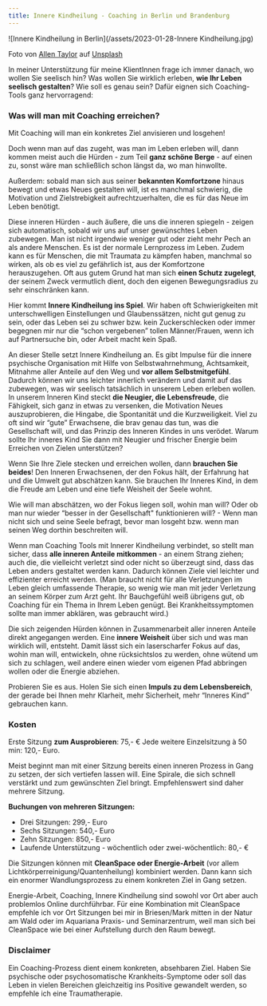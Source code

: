 ```yaml
---
title: Innere Kindheilung - Coaching in Berlin und Brandenburg
---
```


![Innere Kindheilung in Berlin](/assets/2023-01-28-Innere Kindheilung.jpg)

Foto von <a href="https://unsplash.com/es/@allentaylorjr?utm_source=unsplash&utm_medium=referral&utm_content=creditCopyText">Allen Taylor</a> auf <a href="https://unsplash.com/de/fotos/dAMvcGb8Vog?utm_source=unsplash&utm_medium=referral&utm_content=creditCopyText">Unsplash</a>
  
In meiner Unterstützung für meine KlientInnen frage ich immer danach, wo wollen Sie seelisch hin? Was wollen Sie wirklich erleben, **wie Ihr Leben seelisch gestalten**? Wie soll es genau sein? Dafür eignen sich Coaching-Tools ganz hervorragend: 


### Was will man mit Coaching erreichen? 
Mit Coaching will man ein konkretes Ziel anvisieren und losgehen! 


Doch wenn man auf das zugeht, was man im Leben erleben will, dann kommen meist auch die Hürden - zum Teil **ganz schöne Berge** - auf einen zu, sonst wäre man schließlich schon längst da, wo man hinwollte. 


Außerdem: sobald man sich aus seiner **bekannten Komfortzone** hinaus bewegt und etwas Neues gestalten will, ist es manchmal schwierig, die Motivation und Zielstrebigkeit aufrechtzuerhalten, die es für das Neue im Leben benötigt.  


Diese inneren Hürden - auch äußere, die uns die inneren spiegeln - zeigen sich automatisch, sobald wir uns auf unser gewünschtes Leben zubewegen. Man ist nicht irgendwie weniger gut oder zieht mehr Pech an als andere Menschen. Es ist der normale Lernprozess im Leben. Zudem kann es für Menschen, die mit Traumata zu kämpfen haben, manchmal so wirken, als ob es viel zu gefährlich ist, aus der Komfortzone herauszugehen. Oft aus gutem Grund hat man sich **einen Schutz zugelegt**, der seinem Zweck vermutlich dient, doch den eigenen Bewegungsradius zu sehr einschränken kann. 


Hier kommt **Innere Kindheilung ins Spiel**. Wir haben oft Schwierigkeiten mit unterschwelligen Einstellungen und Glaubenssätzen, nicht gut genug zu sein, oder das Leben sei zu schwer bzw. kein Zuckerschlecken oder immer begegnen mir nur die “schon vergebenen” tollen Männer/Frauen, wenn ich auf Partnersuche bin, oder Arbeit macht kein Spaß. 


An dieser Stelle setzt Innere Kindheilung an. Es gibt Impulse für die innere psychische Organisation mit Hilfe von Selbstwahrnehmung, Achtsamkeit, Mitnahme aller Anteile auf den Weg und **vor allem Selbstmitgefühl**. Dadurch können wir uns leichter innerlich verändern und damit auf das zubewegen, was wir seelisch tatsächlich in unserem Leben erleben wollen. In unserem Inneren Kind steckt **die Neugier, die Lebensfreude**, die Fähigkeit, sich ganz in etwas zu versenken, die Motivation Neues auszuprobieren, die Hingabe, die Spontanität und die Kurzweiligkeit. Viel zu oft sind wir “gute” Erwachsene, die brav genau das tun, was die Gesellschaft will, und das Prinzip des Inneren Kindes in uns verödet. Warum sollte Ihr inneres Kind Sie dann mit Neugier und frischer Energie beim Erreichen von Zielen unterstützen?

Wenn Sie Ihre Ziele stecken und erreichen wollen, dann **brauchen Sie beides**! Den Inneren Erwachsenen, der den Fokus hält, der Erfahrung hat und die Umwelt gut abschätzen kann. Sie brauchen Ihr Inneres Kind, in dem die Freude am Leben und eine tiefe Weisheit der Seele wohnt. 

Wie will man abschätzen, wo der Fokus liegen soll, wohin man will? Oder ob man nur wieder “besser in der Gesellschaft" funktionieren will? - Wenn man nicht sich und seine Seele befragt, bevor man losgeht bzw. wenn man seinen Weg dorthin beschreiten will.  


Wenn man Coaching Tools mit Innerer Kindheilung verbindet, so stellt man sicher, dass **alle inneren Anteile mitkommen** - an einem Strang ziehen; auch die, die vielleicht verletzt sind oder nicht so überzeugt sind, dass das Leben anders gestaltet werden kann. Dadurch können Ziele viel leichter und effizienter erreicht werden. (Man braucht nicht für alle Verletzungen im Leben gleich umfassende Therapie, so wenig wie man mit jeder Verletzung an seinem Körper zum Arzt geht. Ihr Bauchgefühl weiß übrigens gut, ob Coaching für ein Thema in Ihrem Leben genügt. Bei Krankheitssymptomen sollte man immer abklären, was gebraucht wird.)


Die sich zeigenden Hürden können in Zusammenarbeit aller inneren Anteile direkt angegangen werden. Eine **innere Weisheit** über sich und was man wirklich will, entsteht. Damit lässt sich ein laserscharfer Fokus auf das, wohin man will, entwickeln, ohne rücksichtslos zu werden, ohne wütend um sich zu schlagen, weil andere einen wieder vom eigenen Pfad abbringen wollen oder die Energie abziehen. 


Probieren Sie es aus. Holen Sie sich einen **Impuls zu dem Lebensbereich**, der gerade bei Ihnen mehr Klarheit, mehr Sicherheit, mehr “Inneres Kind” gebrauchen kann. 

### Kosten
Erste Sitzung **zum Ausprobieren**: 75,- €
Jede weitere Einzelsitzung à 50 min: 120,- Euro.

Meist beginnt man mit einer Sitzung bereits einen inneren Prozess in Gang zu setzen, der sich vertiefen lassen will. Eine Spirale, die sich schnell verstärkt und zum gewünschten Ziel bringt. Empfehlenswert sind daher mehrere Sitzung. 

**Buchungen von mehreren Sitzungen:** 
- Drei Sitzungen: 299,- Euro
- Sechs Sitzungen: 540,- Euro
- Zehn Sitzungen: 850,- Euro
- Laufende Unterstützung - wöchentlich oder zwei-wöchentlich: 80,- €

Die Sitzungen können mit **CleanSpace oder Energie-Arbeit** (vor allem Lichtkörperreinigung/Quantenheilung) kombiniert werden. Dann kann sich ein enormer Wandlungsprozess zu einem konkreten Ziel in Gang setzen. 

Energie-Arbeit, Coaching, Innere Kindheilung sind sowohl vor Ort aber auch problemlos Online durchführbar. Für eine Kombination mit CleanSpace empfehle ich vor Ort Sitzungen bei mir in Briesen/Mark mitten in der Natur am Wald oder im Aquariana Praxis- und Seminarzentrum, weil man sich bei CleanSpace wie bei einer Aufstellung durch den Raum bewegt. 

### Disclaimer
Ein Coaching-Prozess dient einem konkreten, absehbaren Ziel. Haben Sie psychische oder psychosomatische Krankheits-Symptome oder soll das Leben in vielen Bereichen gleichzeitig ins Positive gewandelt werden, so empfehle ich eine Traumatherapie.  
